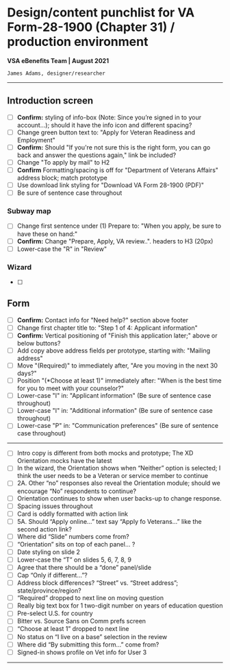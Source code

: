 # Design/content punchlist for VA Form-28-1900 (Chapter 31) / production environment
**VSA eBenefits Team | August 2021**

`James Adams, designer/researcher`

---

## Introduction screen
- [ ] **Confirm:** styling of info-box (Note: Since you’re signed in to your account...); should it have the info icon and different spacing?
- [ ] Change green button text to: "Apply for Veteran Readiness and Employment"
- [ ] **Confirm:** Should "If you're not sure this is the right form, you can go back and answer the questions again," link be included?
- [ ] Change "To apply by mail" to H2
- [ ] **Confirm** Formatting/spacing is off for "Department of Veterans Affairs" address block; match prototype
- [ ] Use download link styling for "Download VA Form 28-1900 (PDF)"
- [ ] Be sure of sentence case throughout

### Subway map
- [ ] Change first sentence under (1) Prepare to: "When you apply, be sure to have these on hand:"
- [ ] **Confirm:** Change "Prepare, Apply, VA review..". headers to H3 (20px) 
- [ ] Lower-case the "R" in "Review"

### Wizard
- [ ] 

## Form
- [ ] **Confirm:** Contact info for "Need help?" section above footer
- [ ] Change first chapter title to: "Step 1 of 4:  Applicant information"
- [ ] **Confirm:** Vertical positioning of "Finish this application later;" above or below buttons?
- [ ] Add copy above address fields per prototype, starting with: "Mailing address"
- [ ] Move "(Required)" to immediately after, "Are you moving in the next 30 days?"
- [ ] Position "(*Choose at least 1)" immediately after: "When is the best time for you to meet with your  counselor?"
- [ ] Lower-case "I" in: "Applicant information" (Be sure of sentence case throughout)
- [ ] Lower-case "I" in: "Additional information" (Be sure of sentence case throughout)
- [ ] Lower-case "P" in: "Communication preferences" (Be sure of sentence case throughout)

---

- [ ] Intro copy is different from both mocks and prototype; The XD Orientation mocks have the latest
- [ ] In the wizard, the Orientation shows when “Neither” option is selected; I think the user needs to be a Veteran or service member to continue
- [ ] 2A. Other “no” responses also reveal the Orientation module; should we encourage “No” respondents to continue?
- [ ] Orientation continues to show when user backs-up to change response.
- [ ] Spacing issues throughout
- [ ] Card is oddly formatted with action link
- [ ] 5A. Should “Apply online…” text say “Apply fo Veterans…” like the second action link?
- [ ] Where did “Slide” numbers come from?
- [ ] “Orientation” sits on top of each panel… ?
- [ ] Date styling on slide 2
- [ ] Lower-case the “T” on slides 5, 6, 7, 8, 9
- [ ] Agree that there should be a “done” panel/slide
- [ ] Cap “Only if different…”?
- [ ] Address block differences? “Street” vs. “Street address”; state/province/region?
- [ ] “Required” dropped to next line on moving question
- [ ] Really big text box for 1 two-digit number on years of education question
- [ ] Pre-select U.S. for country
- [ ] Bitter vs. Source Sans on Comm prefs screen
- [ ] “Choose at least 1” dropped to next line
- [ ] No status on “I live on a base” selection in the review
- [ ] Where did “By submitting this form…” come from?
- [ ] Signed-in shows profile on Vet info for User 3

---
